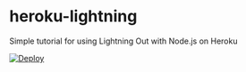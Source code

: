 heroku-lightning
================

Simple tutorial for using Lightning Out with Node.js on Heroku

[![Deploy](https://www.herokucdn.com/deploy/button.svg)](https://heroku.com/deploy)
